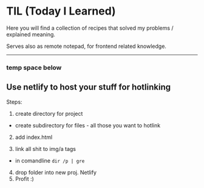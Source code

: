 # TIL (Today I Learned)

Here you will find a collection of recipes that solved my problems / explained meaning.

Serves also as remote notepad, for frontend related knowledge.

---
### temp space below

## Use netlify to host your stuff for hotlinking
Steps: 
1. create directory for project
  - create subdirectory for files - all those you want to hotlink
2. add index.html
  
3. link all shit to img/a tags 
  - in comandline `dir /p | gre`
4. drop folder into new proj. Netlify
5. Profit :)
